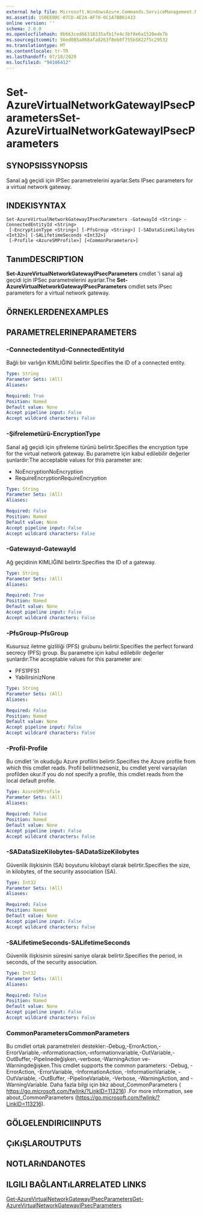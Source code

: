 ```yaml
---
external help file: Microsoft.WindowsAzure.Commands.ServiceManagement.Network.dll-Help.xml
ms.assetid: 150EE0DC-07CD-4E24-AF70-0C1A7BB61433
online version: ''
schema: 2.0.0
ms.openlocfilehash: 8b663ced66318335afb1fe4c3bf0e6a1520ede7b
ms.sourcegitcommit: 56ed085a868afa8263f8eb0f755b5822f5c29532
ms.translationtype: MT
ms.contentlocale: tr-TR
ms.lasthandoff: 07/18/2020
ms.locfileid: "94106412"
---
```

# <span data-ttu-id="b6cc7-101">Set-AzureVirtualNetworkGatewayIPsecParameters</span><span class="sxs-lookup"><span data-stu-id="b6cc7-101">Set-AzureVirtualNetworkGatewayIPsecParameters</span></span>

## <span data-ttu-id="b6cc7-102">SYNOPSIS</span><span class="sxs-lookup"><span data-stu-id="b6cc7-102">SYNOPSIS</span></span>
<span data-ttu-id="b6cc7-103">Sanal ağ geçidi için IPSec parametrelerini ayarlar.</span><span class="sxs-lookup"><span data-stu-id="b6cc7-103">Sets IPsec parameters for a virtual network gateway.</span></span>

## <span data-ttu-id="b6cc7-104">INDEKI</span><span class="sxs-lookup"><span data-stu-id="b6cc7-104">SYNTAX</span></span>

```
Set-AzureVirtualNetworkGatewayIPsecParameters -GatewayId <String> -ConnectedEntityId <String>
 [-EncryptionType <String>] [-PfsGroup <String>] [-SADataSizeKilobytes <Int32>] [-SALifetimeSeconds <Int32>]
 [-Profile <AzureSMProfile>] [<CommonParameters>]
```

## <span data-ttu-id="b6cc7-105">Tanım</span><span class="sxs-lookup"><span data-stu-id="b6cc7-105">DESCRIPTION</span></span>
<span data-ttu-id="b6cc7-106">**Set-AzureVirtualNetworkGatewayIPsecParameters** cmdlet 'i sanal ağ geçidi için IPSec parametrelerini ayarlar.</span><span class="sxs-lookup"><span data-stu-id="b6cc7-106">The **Set-AzureVirtualNetworkGatewayIPsecParameters** cmdlet sets IPsec parameters for a virtual network gateway.</span></span>

## <span data-ttu-id="b6cc7-107">ÖRNEKLERDEN</span><span class="sxs-lookup"><span data-stu-id="b6cc7-107">EXAMPLES</span></span>

## <span data-ttu-id="b6cc7-108">PARAMETRELERINE</span><span class="sxs-lookup"><span data-stu-id="b6cc7-108">PARAMETERS</span></span>

### <span data-ttu-id="b6cc7-109">-Connectedentityıd</span><span class="sxs-lookup"><span data-stu-id="b6cc7-109">-ConnectedEntityId</span></span>
<span data-ttu-id="b6cc7-110">Bağlı bir varlığın KIMLIĞINI belirtir.</span><span class="sxs-lookup"><span data-stu-id="b6cc7-110">Specifies the ID of a connected entity.</span></span>

```yaml
Type: String
Parameter Sets: (All)
Aliases: 

Required: True
Position: Named
Default value: None
Accept pipeline input: False
Accept wildcard characters: False
```

### <span data-ttu-id="b6cc7-111">-Şifrelemetürü</span><span class="sxs-lookup"><span data-stu-id="b6cc7-111">-EncryptionType</span></span>
<span data-ttu-id="b6cc7-112">Sanal ağ geçidi için şifreleme türünü belirtir.</span><span class="sxs-lookup"><span data-stu-id="b6cc7-112">Specifies the encryption type for the virtual network gateway.</span></span>
<span data-ttu-id="b6cc7-113">Bu parametre için kabul edilebilir değerler şunlardır:</span><span class="sxs-lookup"><span data-stu-id="b6cc7-113">The acceptable values for this parameter are:</span></span>

- <span data-ttu-id="b6cc7-114">NoEncryption</span><span class="sxs-lookup"><span data-stu-id="b6cc7-114">NoEncryption</span></span>
- <span data-ttu-id="b6cc7-115">RequireEncryption</span><span class="sxs-lookup"><span data-stu-id="b6cc7-115">RequireEncryption</span></span>

```yaml
Type: String
Parameter Sets: (All)
Aliases: 

Required: False
Position: Named
Default value: None
Accept pipeline input: False
Accept wildcard characters: False
```

### <span data-ttu-id="b6cc7-116">-Gatewayıd</span><span class="sxs-lookup"><span data-stu-id="b6cc7-116">-GatewayId</span></span>
<span data-ttu-id="b6cc7-117">Ağ geçidinin KIMLIĞINI belirtir.</span><span class="sxs-lookup"><span data-stu-id="b6cc7-117">Specifies the ID of a gateway.</span></span>

```yaml
Type: String
Parameter Sets: (All)
Aliases: 

Required: True
Position: Named
Default value: None
Accept pipeline input: False
Accept wildcard characters: False
```

### <span data-ttu-id="b6cc7-118">-PfsGroup</span><span class="sxs-lookup"><span data-stu-id="b6cc7-118">-PfsGroup</span></span>
<span data-ttu-id="b6cc7-119">Kusursuz iletme gizliliği (PFS) grubunu belirtir.</span><span class="sxs-lookup"><span data-stu-id="b6cc7-119">Specifies the perfect forward secrecy (PFS) group.</span></span>
<span data-ttu-id="b6cc7-120">Bu parametre için kabul edilebilir değerler şunlardır:</span><span class="sxs-lookup"><span data-stu-id="b6cc7-120">The acceptable values for this parameter are:</span></span>

- <span data-ttu-id="b6cc7-121">PFS1</span><span class="sxs-lookup"><span data-stu-id="b6cc7-121">PFS1</span></span>
- <span data-ttu-id="b6cc7-122">Yabilirsiniz</span><span class="sxs-lookup"><span data-stu-id="b6cc7-122">None</span></span>

```yaml
Type: String
Parameter Sets: (All)
Aliases: 

Required: False
Position: Named
Default value: None
Accept pipeline input: False
Accept wildcard characters: False
```

### <span data-ttu-id="b6cc7-123">-Profil</span><span class="sxs-lookup"><span data-stu-id="b6cc7-123">-Profile</span></span>
<span data-ttu-id="b6cc7-124">Bu cmdlet 'in okuduğu Azure profilini belirtir.</span><span class="sxs-lookup"><span data-stu-id="b6cc7-124">Specifies the Azure profile from which this cmdlet reads.</span></span> <span data-ttu-id="b6cc7-125">Profil belirtmezseniz, bu cmdlet yerel varsayılan profilden okur.</span><span class="sxs-lookup"><span data-stu-id="b6cc7-125">If you do not specify a profile, this cmdlet reads from the local default profile.</span></span>

```yaml
Type: AzureSMProfile
Parameter Sets: (All)
Aliases: 

Required: False
Position: Named
Default value: None
Accept pipeline input: False
Accept wildcard characters: False
```

### <span data-ttu-id="b6cc7-126">-SADataSizeKilobytes</span><span class="sxs-lookup"><span data-stu-id="b6cc7-126">-SADataSizeKilobytes</span></span>
<span data-ttu-id="b6cc7-127">Güvenlik ilişkisinin (SA) boyutunu kilobayt olarak belirtir.</span><span class="sxs-lookup"><span data-stu-id="b6cc7-127">Specifies the size, in kilobytes, of the security association (SA).</span></span>

```yaml
Type: Int32
Parameter Sets: (All)
Aliases: 

Required: False
Position: Named
Default value: None
Accept pipeline input: False
Accept wildcard characters: False
```

### <span data-ttu-id="b6cc7-128">-SALifetimeSeconds</span><span class="sxs-lookup"><span data-stu-id="b6cc7-128">-SALifetimeSeconds</span></span>
<span data-ttu-id="b6cc7-129">Güvenlik ilişkisinin süresini saniye olarak belirtir.</span><span class="sxs-lookup"><span data-stu-id="b6cc7-129">Specifies the period, in seconds, of the security association.</span></span>

```yaml
Type: Int32
Parameter Sets: (All)
Aliases: 

Required: False
Position: Named
Default value: None
Accept pipeline input: False
Accept wildcard characters: False
```

### <span data-ttu-id="b6cc7-130">CommonParameters</span><span class="sxs-lookup"><span data-stu-id="b6cc7-130">CommonParameters</span></span>
<span data-ttu-id="b6cc7-131">Bu cmdlet ortak parametreleri destekler:-Debug,-ErrorAction,-ErrorVariable,-ınformationaction,-ınformationvariable,-OutVariable,-OutBuffer,-Pipelinedeğişken,-verbose,-WarningAction ve-Warningdeğişken.</span><span class="sxs-lookup"><span data-stu-id="b6cc7-131">This cmdlet supports the common parameters: -Debug, -ErrorAction, -ErrorVariable, -InformationAction, -InformationVariable, -OutVariable, -OutBuffer, -PipelineVariable, -Verbose, -WarningAction, and -WarningVariable.</span></span> <span data-ttu-id="b6cc7-132">Daha fazla bilgi için bkz about_CommonParameters ( https://go.microsoft.com/fwlink/?LinkID=113216) .</span><span class="sxs-lookup"><span data-stu-id="b6cc7-132">For more information, see about_CommonParameters (https://go.microsoft.com/fwlink/?LinkID=113216).</span></span>

## <span data-ttu-id="b6cc7-133">GÖLGELENDIRICI</span><span class="sxs-lookup"><span data-stu-id="b6cc7-133">INPUTS</span></span>

## <span data-ttu-id="b6cc7-134">ÇıKıŞLAR</span><span class="sxs-lookup"><span data-stu-id="b6cc7-134">OUTPUTS</span></span>

## <span data-ttu-id="b6cc7-135">NOTLARıNDA</span><span class="sxs-lookup"><span data-stu-id="b6cc7-135">NOTES</span></span>

## <span data-ttu-id="b6cc7-136">ILGILI BAĞLANTıLAR</span><span class="sxs-lookup"><span data-stu-id="b6cc7-136">RELATED LINKS</span></span>

[<span data-ttu-id="b6cc7-137">Get-AzureVirtualNetworkGatewayIPsecParameters</span><span class="sxs-lookup"><span data-stu-id="b6cc7-137">Get-AzureVirtualNetworkGatewayIPsecParameters</span></span>](./Get-AzureVirtualNetworkGatewayIPsecParameters.md)


